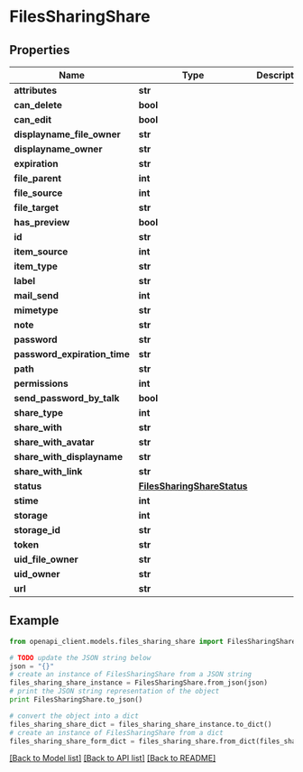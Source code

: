 # FilesSharingShare


## Properties
Name | Type | Description | Notes
------------ | ------------- | ------------- | -------------
**attributes** | **str** |  | 
**can_delete** | **bool** |  | 
**can_edit** | **bool** |  | 
**displayname_file_owner** | **str** |  | 
**displayname_owner** | **str** |  | 
**expiration** | **str** |  | 
**file_parent** | **int** |  | 
**file_source** | **int** |  | 
**file_target** | **str** |  | 
**has_preview** | **bool** |  | 
**id** | **str** |  | 
**item_source** | **int** |  | 
**item_type** | **str** |  | 
**label** | **str** |  | 
**mail_send** | **int** |  | 
**mimetype** | **str** |  | 
**note** | **str** |  | 
**password** | **str** |  | 
**password_expiration_time** | **str** |  | 
**path** | **str** |  | 
**permissions** | **int** |  | 
**send_password_by_talk** | **bool** |  | 
**share_type** | **int** |  | 
**share_with** | **str** |  | 
**share_with_avatar** | **str** |  | 
**share_with_displayname** | **str** |  | 
**share_with_link** | **str** |  | 
**status** | [**FilesSharingShareStatus**](FilesSharingShareStatus.md) |  | 
**stime** | **int** |  | 
**storage** | **int** |  | 
**storage_id** | **str** |  | 
**token** | **str** |  | 
**uid_file_owner** | **str** |  | 
**uid_owner** | **str** |  | 
**url** | **str** |  | 

## Example

```python
from openapi_client.models.files_sharing_share import FilesSharingShare

# TODO update the JSON string below
json = "{}"
# create an instance of FilesSharingShare from a JSON string
files_sharing_share_instance = FilesSharingShare.from_json(json)
# print the JSON string representation of the object
print FilesSharingShare.to_json()

# convert the object into a dict
files_sharing_share_dict = files_sharing_share_instance.to_dict()
# create an instance of FilesSharingShare from a dict
files_sharing_share_form_dict = files_sharing_share.from_dict(files_sharing_share_dict)
```
[[Back to Model list]](../README.md#documentation-for-models) [[Back to API list]](../README.md#documentation-for-api-endpoints) [[Back to README]](../README.md)



